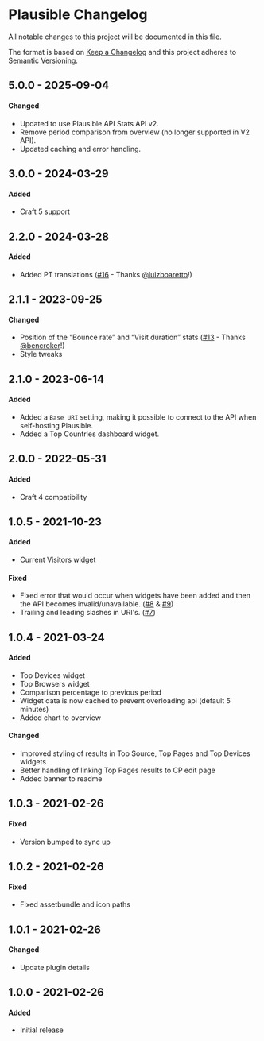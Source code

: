 # Plausible Changelog

All notable changes to this project will be documented in this file.

The format is based on [Keep a Changelog](http://keepachangelog.com/) and this project adheres to [Semantic Versioning](http://semver.org/).

## 5.0.0 - 2025-09-04
#### Changed
- Updated to use Plausible API Stats API v2.
- Remove period comparison from overview (no longer supported in V2 API).
- Updated caching and error handling.

## 3.0.0 - 2024-03-29

#### Added
- Craft 5 support

## 2.2.0 - 2024-03-28

#### Added
- Added PT translations ([#16](https://github.com/shornuk/craft-plausible/pull/16) - Thanks [@luizboaretto](https://github.com/luizboaretto)!)

## 2.1.1 - 2023-09-25

#### Changed
- Position of the “Bounce rate” and “Visit duration” stats ([#13](https://github.com/shornuk/craft-plausible/pull/13) - Thanks [@bencroker](https://github.com/bencroker)!)
- Style tweaks

## 2.1.0 - 2023-06-14

#### Added
- Added a `Base URI` setting, making it possible to connect to the API when self-hosting Plausible.
- Added a Top Countries dashboard widget.

## 2.0.0 - 2022-05-31

#### Added
- Craft 4 compatibility

## 1.0.5 - 2021-10-23

#### Added
- Current Visitors widget

#### Fixed
- Fixed error that would occur when widgets have been added and then the API becomes invalid/unavailable. ([#8](https://github.com/shornuk/craft-plausible/issues/8) & [#9](https://github.com/shornuk/craft-plausible/issues/8))
- Trailing and leading slashes in URI's. ([#7](https://github.com/shornuk/craft-plausible/issues/7))

## 1.0.4 - 2021-03-24

#### Added
- Top Devices widget
- Top Browsers widget
- Comparison percentage to previous period
- Widget data is now cached to prevent overloading api (default 5 minutes)
- Added chart to overview

#### Changed
- Improved styling of results in Top Source, Top Pages and Top Devices widgets
- Better handling of linking Top Pages results to CP edit page
- Added banner to readme

## 1.0.3 - 2021-02-26
#### Fixed
- Version bumped to sync up

## 1.0.2 - 2021-02-26
#### Fixed
- Fixed assetbundle and icon paths

## 1.0.1 - 2021-02-26
#### Changed
- Update plugin details

## 1.0.0 - 2021-02-26
#### Added
- Initial release
